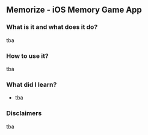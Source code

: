 ## Memorize - iOS Memory Game App

### What is it and what does it do?
tba

### How to use it?
tba

### What did I learn?
* tba

### Disclaimers
tba
